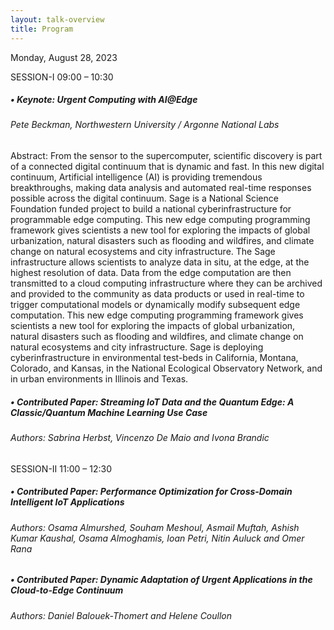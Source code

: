 ```yaml
---
layout: talk-overview
title: Program
---
```


Monday, August 28, 2023 

SESSION-I 09:00 – 10:30

<h5>• Keynote:  Urgent Computing with AI@Edge</h5>
  <h6>Pete Beckman, Northwestern University / Argonne National Labs </h6>


<p> Abstract: From the sensor to the supercomputer, scientific discovery is part of a connected digital continuum that is dynamic and fast. In this new digital continuum, Artificial intelligence (AI) is providing tremendous breakthroughs, making data analysis and automated real-time responses possible across the digital continuum. Sage is a National Science Foundation funded project to build a national cyberinfrastructure for programmable edge computing. This new edge computing programming framework gives scientists a new tool for exploring the impacts of global urbanization, natural disasters such as flooding and wildfires, and climate change on natural ecosystems and city infrastructure. The Sage infrastructure allows scientists to analyze
data in situ, at the edge, at the highest resolution of data. Data from the edge computation are then transmitted to a cloud computing infrastructure where they can be archived and provided to the community as data products or used in real-time to trigger computational models or dynamically modify subsequent edge computation. This new edge computing programming framework gives scientists a new tool for exploring the impacts of global urbanization, natural disasters such as flooding and wildfires, and climate change on natural ecosystems and city infrastructure. Sage is deploying cyberinfrastructure in environmental test-beds in California, Montana, Colorado, and Kansas, in the National Ecological Observatory Network, and in urban environments in Illinois and Texas. </p>


 <h5>• Contributed Paper: Streaming IoT Data and the Quantum Edge: A Classic/Quantum Machine Learning Use Case </h5>
   <h6> Authors: Sabrina Herbst, Vincenzo De Maio and Ivona Brandic </h6>

SESSION-II 11:00 – 12:30

<h5>• Contributed Paper: Performance Optimization for Cross-Domain Intelligent IoT Applications </h5>
<h6> Authors: Osama Almurshed, Souham Meshoul, Asmail Muftah, Ashish Kumar Kaushal, Osama Almoghamis, Ioan Petri, Nitin Auluck and Omer Rana </h6>


<h5>• Contributed Paper: Dynamic Adaptation of Urgent Applications in the Cloud-to-Edge Continuum </h5>
<h6> Authors: Daniel Balouek-Thomert and Helene Coullon </h6>